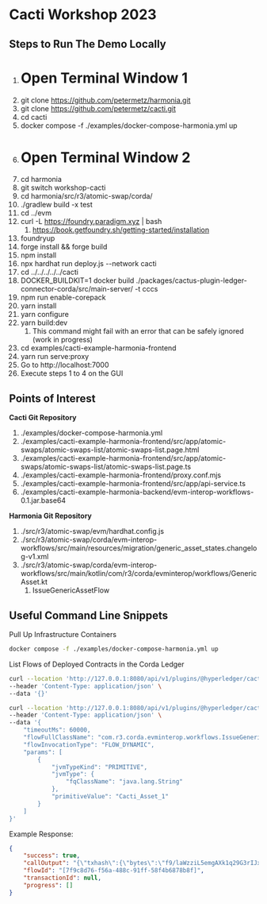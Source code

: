 # Cacti Workshop 2023

## Steps to Run The Demo Locally

1. # Open Terminal Window 1 
2. git clone https://github.com/petermetz/harmonia.git
3. git clone https://github.com/petermetz/cacti.git
4. cd cacti
5. docker compose -f ./examples/docker-compose-harmonia.yml up
6. # Open Terminal Window 2
7. cd harmonia
8. git switch workshop-cacti
9. cd harmonia/src/r3/atomic-swap/corda/
10. ./gradlew build -x test
11. cd ../evm
12. curl -L https://foundry.paradigm.xyz | bash
    1.  https://book.getfoundry.sh/getting-started/installation
13. foundryup
14. forge install && forge build
15. npm install
16. npx hardhat run deploy.js --network cacti
17. cd ../../../../../cacti
18. DOCKER_BUILDKIT=1 docker build ./packages/cactus-plugin-ledger-connector-corda/src/main-server/ -t cccs
19. npm run enable-corepack
20. yarn install
21. yarn configure
22. yarn build:dev
    1. This command might fail with an error that can be safely ignored (work in progress)
23. cd examples/cacti-example-harmonia-frontend
24. yarn run serve:proxy
25. Go to http://localhost:7000
26. Execute steps 1 to 4 on the GUI

## Points of Interest

**Cacti Git Repository**

1. ./examples/docker-compose-harmonia.yml
2. ./examples/cacti-example-harmonia-frontend/src/app/atomic-swaps/atomic-swaps-list/atomic-swaps-list.page.html
3. ./examples/cacti-example-harmonia-frontend/src/app/atomic-swaps/atomic-swaps-list/atomic-swaps-list.page.ts
4. ./examples/cacti-example-harmonia-frontend/proxy.conf.mjs
5. ./examples/cacti-example-harmonia-frontend/src/app/api-service.ts
6. ./examples/cacti-example-harmonia-backend/evm-interop-workflows-0.1.jar.base64

**Harmonia Git Repository**

1. ./src/r3/atomic-swap/evm/hardhat.config.js
2. ./src/r3/atomic-swap/corda/evm-interop-workflows/src/main/resources/migration/generic_asset_states.changelog-v1.xml
3. ./src/r3/atomic-swap/corda/evm-interop-workflows/src/main/kotlin/com/r3/corda/evminterop/workflows/GenericAsset.kt
   1. IssueGenericAssetFlow

## Useful Command Line Snippets

Pull Up Infrastructure Containers

```sh
docker compose -f ./examples/docker-compose-harmonia.yml up
```

List Flows of Deployed Contracts in the Corda Ledger

```sh
curl --location 'http://127.0.0.1:8080/api/v1/plugins/@hyperledger/cactus-plugin-ledger-connector-corda/list-flows' \
--header 'Content-Type: application/json' \
--data '{}'
```

```sh
curl --location 'http://127.0.0.1:8080/api/v1/plugins/@hyperledger/cactus-plugin-ledger-connector-corda/invoke-contract' \
--header 'Content-Type: application/json' \
--data '{
    "timeoutMs": 60000,
    "flowFullClassName": "com.r3.corda.evminterop.workflows.IssueGenericAssetFlow",
    "flowInvocationType": "FLOW_DYNAMIC",
    "params": [
        {
            "jvmTypeKind": "PRIMITIVE",
            "jvmType": {
                "fqClassName": "java.lang.String"
            },
            "primitiveValue": "Cacti_Asset_1"
        }
    ]
}'
```

Example Response:

```json
{
    "success": true,
    "callOutput": "{\"txhash\":{\"bytes\":\"f9/laWzziL5emgAXk1q29G3rIJxNg8djm0LFqRE4swA=\",\"offset\":0,\"size\":32},\"index\":0}",
    "flowId": "[7f9c8d76-f56a-488c-91ff-58f4b6878b8f]",
    "transactionId": null,
    "progress": []
}
```

